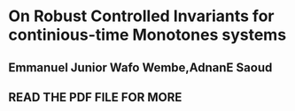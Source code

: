 # On Robust Controlled Invariants for continious-time Monotones systems
## Emmanuel Junior Wafo Wembe,AdnanE Saoud
## READ THE PDF FILE FOR MORE 
